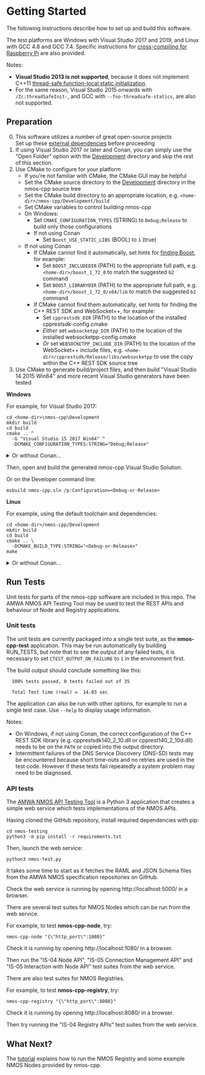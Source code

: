 # Getting Started

The following instructions describe how to set up and build this software.

The test platforms are Windows with Visual Studio 2017 and 2019, and Linux with GCC 4.8 and GCC 7.4.
Specific instructions for [cross-compiling for Raspberry Pi](Raspberry-Pi.md) are also provided.

Notes:
- **Visual Studio 2013 is not supported**, because it does not implement C++11 [thread-safe function-local static initialization](https://en.cppreference.com/w/cpp/language/storage_duration#Static_local_variables).
- For the same reason, Visual Studio 2015 onwards with ``/Zc:threadSafeInit-``, and GCC with ``--fno-threadsafe-statics``, are also not supported.

## Preparation

0. This software utilizes a number of great open-source projects  
   Set up these [external dependencies](Dependencies.md#preparation) before proceeding
1. If using Visual Studio 2017 or later and Conan, you can simply use the "Open Folder" option with the [Development](../Development) directory and skip the rest of this section.
2. Use CMake to configure for your platform
   - If you're not familiar with CMake, the CMake GUI may be helpful
   - Set the CMake source directory to the [Development](../Development) directory in the nmos-cpp source tree
   - Set the CMake build directory to an appropriate location, e.g. *``<home-dir>``*``/nmos-cpp/Development/build``
   - Set CMake variables to control building nmos-cpp
   - On Windows:
     - Set ``CMAKE_CONFIGURATION_TYPES`` (STRING) to ``Debug;Release`` to build only those configurations
     - If not using Conan
        - Set ``Boost_USE_STATIC_LIBS`` (BOOL) to ``1`` (true)
   - If not using Conan
     - If CMake cannot find it automatically, set hints for [finding Boost](https://cmake.org/cmake/help/latest/module/FindBoost.html), for example:
       - Set ``BOOST_INCLUDEDIR`` (PATH) to the appropriate full path, e.g. *``<home-dir>``*``/boost_1_72_0`` to match the suggested ``b2`` command
       - Set ``BOOST_LIBRARYDIR`` (PATH) to the appropriate full path, e.g. *``<home-dir>``*``/boost_1_72_0/x64/lib`` to match the suggested ``b2`` command
     - If CMake cannot find them automatically, set hints for finding the C++ REST SDK and WebSocket++, for example:
       - Set ``cpprestsdk_DIR`` (PATH) to the location of the installed cpprestsdk-config.cmake
       - *Either* set ``websocketpp_DIR`` (PATH) to the location of the installed websocketpp-config.cmake
       - *Or* set ``WEBSOCKETPP_INCLUDE_DIR`` (PATH) to the location of the WebSocket++ include files, e.g. *``<home-dir>``*``/cpprestsdk/Release/libs/websocketpp`` to use the copy within the C++ REST SDK source tree
3. Use CMake to generate build/project files, and then build
   "Visual Studio 14 2015 Win64" and more recent Visual Studio generators have been tested

**Windows**

For example, for Visual Studio 2017:
```
cd <home-dir>\nmos-cpp\Development
mkdir build
cd build
cmake .. ^
  -G "Visual Studio 15 2017 Win64" ^
  -DCMAKE_CONFIGURATION_TYPES:STRING="Debug;Release"
```

<details>
<summary>Or without Conan...</summary>
```
cd <home-dir>\nmos-cpp\Development
mkdir build
cd build
cmake .. ^
  -G "Visual Studio 15 2017 Win64" ^
  -DCMAKE_CONFIGURATION_TYPES:STRING="Debug;Release" ^
  -DBoost_USE_STATIC_LIBS:BOOL="1" ^
  -DBOOST_INCLUDEDIR:PATH="<home-dir>/boost_1_72_0" ^
  -DBOOST_LIBRARYDIR:PATH="<home-dir>/boost_1_72_0/x64/lib" ^
  -DWEBSOCKETPP_INCLUDE_DIR:PATH="<home-dir>/cpprestsdk/Release/libs/websocketpp"
```
</details>

Then, open and build the generated nmos-cpp Visual Studio Solution.

Or on the Developer command line:
```
msbuild nmos-cpp.sln /p:Configuration=<Debug-or-Release>
```

**Linux**

For example, using the default toolchain and dependencies:

```
cd <home-dir>/nmos-cpp/Development
mkdir build
cd build
cmake .. \
  -DCMAKE_BUILD_TYPE:STRING="<Debug-or-Release>"
make
```

<details>
<summary>Or without Conan...</summary>
```
cd <home-dir>/nmos-cpp/Development
mkdir build
cd build
cmake .. \
  -DCMAKE_BUILD_TYPE:STRING="<Debug-or-Release>" \
  -DWEBSOCKETPP_INCLUDE_DIR:PATH="<home-dir>/cpprestsdk/Release/libs/websocketpp"
make
```
</details>

## Run Tests

Unit tests for parts of the nmos-cpp software are included in this repo.
The AMWA NMOS API Testing Tool may be used to test the REST APIs and behaviour of Node and Registry applications.

### Unit tests

The unit tests are currently packaged into a single test suite, as the **nmos-cpp-test** application.
This may be run automatically by building RUN_TESTS, but note that to see the output of any failed tests,
it is necessary to set ``CTEST_OUTPUT_ON_FAILURE`` to ``1`` in the environment first.

The build output should conclude something like this:

```
  100% tests passed, 0 tests failed out of 35
  
  Total Test time (real) =  14.03 sec
```

The application can also be run with other options, for example to run a single test case.
Use ``--help`` to display usage information.

Notes:
- On Windows, if not using Conan, the correct configuration of the C++ REST SDK library (e.g. cpprestsdk140_2_10.dll or cpprest140_2_10d.dll) needs to be on the ``PATH`` or copied into the output directory.
- Intermittent failures of the DNS Service Discovery (DNS-SD) tests may be encountered because short time-outs and no retries are used in the test code.
  However if these tests fail repeatedly a system problem may need to be diagnosed.

### API tests

The [AMWA NMOS API Testing Tool](https://github.com/AMWA-TV/nmos-testing) is a Python 3 application that creates a simple web service which tests implementations of the NMOS APIs.

Having cloned the GitHub repository, install required dependencies with pip:

```
cd nmos-testing
python3 -m pip install -r requirements.txt
```

Then, launch the web service:

```
python3 nmos-test.py
```

It takes some time to start as it fetches the RAML and JSON Schema files from the AMWA NMOS specification repositories on GitHub.

Check the web service is running by opening http://localhost:5000/ in a browser.

There are several test suites for NMOS Nodes which can be run from the web service.

For example, to test **nmos-cpp-node**, try:

```
nmos-cpp-node "{\"http_port\":1080}"
```

Check it is running by opening http://localhost:1080/ in a browser.

Then run the "IS-04 Node API", "IS-05 Connection Management API" and "IS-05 Interaction with Node API" test suites from the web service.

There are also test suites for NMOS Registries.

For example, to test **nmos-cpp-registry**, try:

```
nmos-cpp-registry "{\"http_port\":8080}"
```

Check it is running by opening http://localhost:8080/ in a browser.

Then try running the "IS-04 Registry APIs" test suites from the web service.

## What Next?

The [tutorial](Tutorial.md) explains how to run the NMOS Registry and some example NMOS Nodes provided by nmos-cpp.
